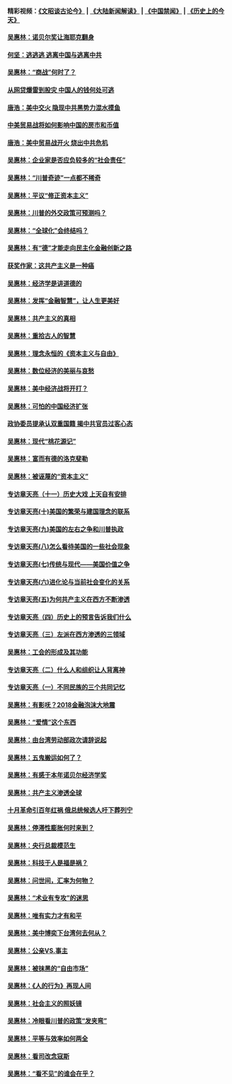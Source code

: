 #### 精彩视频：[《文昭谈古论今》](https://github.com/gfw-breaker/wenzhao/blob/master/README.md?t=01031831) | [《大陆新闻解读》](https://github.com/gfw-breaker/ntdtv-comedy/blob/master/README.md?t=01031831) | [《中国禁闻》](https://github.com/gfw-breaker/ntdtv-news/blob/master/README.md?t=01031831) | [《历史上的今天》](https://github.com/gfw-breaker/today-in-history/blob/master/README.md?t=01031831) 

#### [吴惠林：诺贝尔奖让海耶克翻身](../pages/nsc423/n10890049.md?t=01031831) 

#### [何坚：逃逃逃 逃离中国与逃离中共](../pages/nsc423/n10592891.md?t=01031831) 

#### [吴惠林：“商战”何时了？](../pages/nsc423/n10573558.md?t=01031831) 

#### [从网贷爆雷到股灾 中国人的钱何处可逃](../pages/nsc423/n10572800.md?t=01031831) 

#### [唐浩：美中交火 隐现中共黑势力混水摸鱼](../pages/nsc423/n10544040.md?t=01031831) 

#### [中美贸易战将如何影响中国的房市和币值](../pages/nsc423/n10543697.md?t=01031831) 

#### [唐浩：美中贸易战开火 烧出中共危机](../pages/nsc423/n10540126.md?t=01031831) 

#### [吴惠林：企业家是否应负较多的“社会责任”](../pages/nsc423/n10535022.md?t=01031831) 

#### [吴惠林：“川普奇迹”一点都不稀奇](../pages/nsc423/n10512808.md?t=01031831) 

#### [吴惠林：平议“修正资本主义”](../pages/nsc423/n10495724.md?t=01031831) 

#### [吴惠林：川普的外交政策可预测吗？](../pages/nsc423/n10462387.md?t=01031831) 

#### [吴惠林：“全球化”会终结吗？](../pages/nsc423/n10452838.md?t=01031831) 

#### [吴惠林：有“德”才能走向民主化金融创新之路](../pages/nsc423/n10432292.md?t=01031831) 

#### [获奖作家：这共产主义是一种癌](../pages/nsc423/n10431541.md?t=01031831) 

#### [吴惠林：经济学是讲道德的](../pages/nsc423/n10398014.md?t=01031831) 

#### [吴惠林：发挥“金融智慧”，让人生更美好](../pages/nsc423/n10375019.md?t=01031831) 

#### [吴惠林：共产主义的真相](../pages/nsc423/n10351394.md?t=01031831) 

#### [吴惠林：重拾古人的智慧](../pages/nsc423/n10337691.md?t=01031831) 

#### [吴惠林：理念永恒的《资本主义与自由》](../pages/nsc423/n10316274.md?t=01031831) 

#### [吴惠林：数位经济的美丽与哀愁](../pages/nsc423/n10292946.md?t=01031831) 

#### [吴惠林：美中经济战将开打？](../pages/nsc423/n10258825.md?t=01031831) 

#### [吴惠林：可怕的中国经济扩张](../pages/nsc423/n10219147.md?t=01031831) 

#### [政协委员提承认双重国籍 揭中共官员过客心态](../pages/nsc423/n10208809.md?t=01031831) 

#### [吴惠林：现代“桃花源记”](../pages/nsc423/n10185234.md?t=01031831) 

#### [吴惠林：富而有德的洛克斐勒](../pages/nsc423/n10142264.md?t=01031831) 

#### [吴惠林：被诬蔑的“资本主义”](../pages/nsc423/n10124816.md?t=01031831) 

#### [专访章天亮（十一）历史大戏 上天自有安排](../pages/nsc423/n10094905.md?t=01031831) 

#### [专访章天亮(十)美国的繁荣与建国理念的联系](../pages/nsc423/n10094899.md?t=01031831) 

#### [专访章天亮(九)美国的左右之争和川普执政](../pages/nsc423/n10094889.md?t=01031831) 

#### [专访章天亮(八)怎么看待美国的一些社会现象](../pages/nsc423/n10094857.md?t=01031831) 

#### [专访章天亮(七)传统与现代——美国价值之争](../pages/nsc423/n10093140.md?t=01031831) 

#### [专访章天亮(六)进化论与当前社会变化的关系](../pages/nsc423/n10092036.md?t=01031831) 

#### [专访章天亮(五)为何共产主义在西方不断渗透](../pages/nsc423/n10083620.md?t=01031831) 

#### [专访章天亮（四）历史上的预言告诉我们什么](../pages/nsc423/n10083606.md?t=01031831) 

#### [专访章天亮（三）左派在西方渗透的三领域](../pages/nsc423/n10081115.md?t=01031831) 

#### [吴惠林：工会的形成及其功能](../pages/nsc423/n10080633.md?t=01031831) 

#### [专访章天亮（二）什么人和组织让人背离神](../pages/nsc423/n10076637.md?t=01031831) 

#### [专访章天亮（一）不同民族的三个共同记忆](../pages/nsc423/n10074188.md?t=01031831) 

#### [吴惠林：有影呒？2018金融泡沫大地震](../pages/nsc423/n10040534.md?t=01031831) 

#### [吴惠林：“爱情”这个东西](../pages/nsc423/n10019423.md?t=01031831) 

#### [吴惠林：由台湾劳动部政次请辞说起](../pages/nsc423/n9979679.md?t=01031831) 

#### [吴惠林：五鬼搬运如何了？](../pages/nsc423/n9925338.md?t=01031831) 

#### [吴惠林：有感于本年诺贝尔经济学奖](../pages/nsc423/n9871883.md?t=01031831) 

#### [吴惠林：共产主义渗透全球](../pages/nsc423/n9812748.md?t=01031831) 

#### [十月革命引百年红祸 俄总统候选人吁下葬列宁](../pages/nsc423/n9810182.md?t=01031831) 

#### [吴惠林：停滞性膨胀何时来到？](../pages/nsc423/n9764136.md?t=01031831) 

#### [吴惠林：央行总裁模范生](../pages/nsc423/n9728134.md?t=01031831) 

#### [吴惠林：科技于人是福是祸？](../pages/nsc423/n9672982.md?t=01031831) 

#### [吴惠林：问世间，汇率为何物？](../pages/nsc423/n9621788.md?t=01031831) 

#### [吴惠林：“术业有专攻”的迷思](../pages/nsc423/n9580363.md?t=01031831) 

#### [吴惠林：唯有实力才有和平](../pages/nsc423/n9529599.md?t=01031831) 

#### [吴惠林：美中博奕下台湾何去何从？](../pages/nsc423/n9483598.md?t=01031831) 

#### [吴惠林：公亲VS.事主](../pages/nsc423/n9425637.md?t=01031831) 

#### [吴惠林：被抹黑的“自由市场”](../pages/nsc423/n9351545.md?t=01031831) 

#### [吴惠林：《人的行为》再现人间](../pages/nsc423/n9296339.md?t=01031831) 

#### [吴惠林：社会主义的照妖镜](../pages/nsc423/n9243460.md?t=01031831) 

#### [吴惠林：冷眼看川普的政策“发夹弯”](../pages/nsc423/n9120684.md?t=01031831) 

#### [吴惠林：平等与效率如何两全](../pages/nsc423/n9075430.md?t=01031831) 

#### [吴惠林：看司改念寇斯](../pages/nsc423/n9024915.md?t=01031831) 

#### [吴惠林：“看不见”的谁会在乎？](../pages/nsc423/n8977488.md?t=01031831) 

